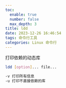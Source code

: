 ```yaml
---
toc:
  enable: true
  number: false
  max_depth: 3
title: ldd
date: 2023-12-26 16:46:54
tags: 命令行工具
categories: Linux 命令行
---
```


打印依赖的动态库

```sh
ldd [option]... file...

-v 打印所有信息
-u 打印不直接依赖的库
```
